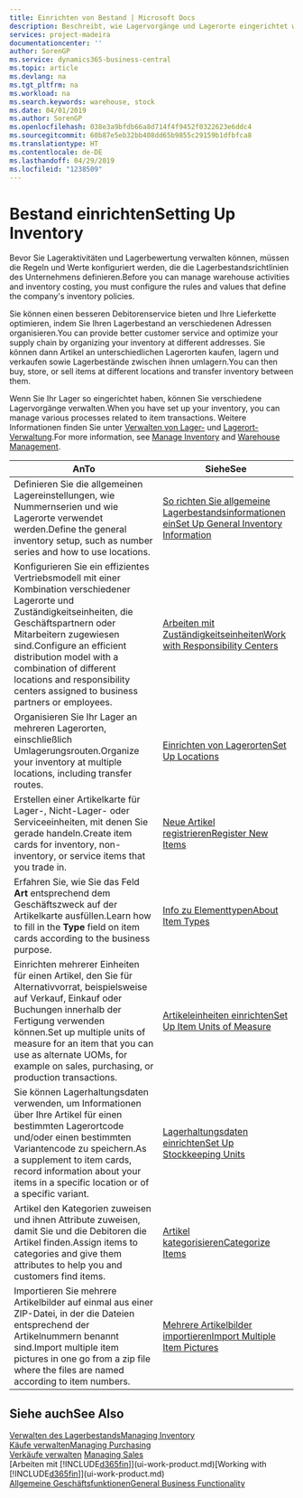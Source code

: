 ```yaml
---
title: Einrichten von Bestand | Microsoft Docs
description: Beschreibt, wie Lagervorgänge und Lagerorte eingerichtet werden, einschließlich Umlagerungsrouten und Standorte wie Lagerorte.
services: project-madeira
documentationcenter: ''
author: SorenGP
ms.service: dynamics365-business-central
ms.topic: article
ms.devlang: na
ms.tgt_pltfrm: na
ms.workload: na
ms.search.keywords: warehouse, stock
ms.date: 04/01/2019
ms.author: SorenGP
ms.openlocfilehash: 038e3a9bfdb66a8d714f4f9452f0322623e6ddc4
ms.sourcegitcommit: 60b87e5eb32bb408dd65b9855c29159b1dfbfca8
ms.translationtype: HT
ms.contentlocale: de-DE
ms.lasthandoff: 04/29/2019
ms.locfileid: "1238509"
---
```

# <a name="setting-up-inventory"></a><span data-ttu-id="1366c-103">Bestand einrichten</span><span class="sxs-lookup"><span data-stu-id="1366c-103">Setting Up Inventory</span></span>
<span data-ttu-id="1366c-104">Bevor Sie Lageraktivitäten und Lagerbewertung verwalten können, müssen die Regeln und Werte konfiguriert werden, die die Lagerbestandsrichtlinien des Unternehmens definieren.</span><span class="sxs-lookup"><span data-stu-id="1366c-104">Before you can manage warehouse activities and inventory costing, you must configure the rules and values that define the company's inventory policies.</span></span>

<span data-ttu-id="1366c-105">Sie können einen besseren Debitorenservice bieten und Ihre Lieferkette optimieren, indem Sie Ihren Lagerbestand an verschiedenen Adressen organisieren.</span><span class="sxs-lookup"><span data-stu-id="1366c-105">You can provide better customer service and optimize your supply chain by organizing your inventory at different addresses.</span></span> <span data-ttu-id="1366c-106">Sie können dann Artikel an unterschiedlichen Lagerorten kaufen, lagern und verkaufen sowie Lagerbestände zwischen ihnen umlagern.</span><span class="sxs-lookup"><span data-stu-id="1366c-106">You can then buy, store, or sell items at different locations and transfer inventory between them.</span></span>

<span data-ttu-id="1366c-107">Wenn Sie Ihr Lager so eingerichtet haben, können Sie verschiedene Lagervorgänge verwalten.</span><span class="sxs-lookup"><span data-stu-id="1366c-107">When you have set up your inventory, you can manage various processes related to item transactions.</span></span> <span data-ttu-id="1366c-108">Weitere Informationen finden Sie unter [Verwalten von Lager-](inventory-manage-inventory.md) und [Lagerort-Verwaltung](warehouse-manage-warehouse.md).</span><span class="sxs-lookup"><span data-stu-id="1366c-108">For more information, see [Manage Inventory](inventory-manage-inventory.md) and [Warehouse Management](warehouse-manage-warehouse.md).</span></span>

| <span data-ttu-id="1366c-109">An</span><span class="sxs-lookup"><span data-stu-id="1366c-109">To</span></span> | <span data-ttu-id="1366c-110">Siehe</span><span class="sxs-lookup"><span data-stu-id="1366c-110">See</span></span> |
| --- | --- |
| <span data-ttu-id="1366c-111">Definieren Sie die allgemeinen Lagereinstellungen, wie Nummernserien und wie Lagerorte verwendet werden.</span><span class="sxs-lookup"><span data-stu-id="1366c-111">Define the general inventory setup, such as number series and how to use locations.</span></span> |[<span data-ttu-id="1366c-112">So richten Sie allgemeine Lagerbestandsinformationen ein</span><span class="sxs-lookup"><span data-stu-id="1366c-112">Set Up General Inventory Information</span></span>](inventory-how-setup-general.md) |
|<span data-ttu-id="1366c-113">Konfigurieren Sie ein effizientes Vertriebsmodell mit einer Kombination verschiedener Lagerorte und Zuständigkeitseinheiten, die Geschäftspartnern oder Mitarbeitern zugewiesen sind.</span><span class="sxs-lookup"><span data-stu-id="1366c-113">Configure an efficient distribution model with a combination of different locations and responsibility centers assigned to business partners or employees.</span></span>|[<span data-ttu-id="1366c-114">Arbeiten mit Zuständigkeitseinheiten</span><span class="sxs-lookup"><span data-stu-id="1366c-114">Work with Responsibility Centers</span></span>](inventory-responsibility-centers.md)|
| <span data-ttu-id="1366c-115">Organisieren Sie Ihr Lager an mehreren Lagerorten, einschließlich Umlagerungsrouten.</span><span class="sxs-lookup"><span data-stu-id="1366c-115">Organize your inventory at multiple locations, including transfer routes.</span></span> |[<span data-ttu-id="1366c-116">Einrichten von Lagerorten</span><span class="sxs-lookup"><span data-stu-id="1366c-116">Set Up Locations</span></span>](inventory-how-register-new-items.md) |
| <span data-ttu-id="1366c-117">Erstellen einer Artikelkarte für Lager-, Nicht-Lager- oder Serviceeinheiten, mit denen Sie gerade handeln.</span><span class="sxs-lookup"><span data-stu-id="1366c-117">Create item cards for inventory, non-inventory, or service items that you trade in.</span></span> |[<span data-ttu-id="1366c-118">Neue Artikel registrieren</span><span class="sxs-lookup"><span data-stu-id="1366c-118">Register New Items</span></span>](inventory-how-register-new-items.md) |
|<span data-ttu-id="1366c-119">Erfahren Sie, wie Sie das Feld **Art** entsprechend dem Geschäftszweck auf der Artikelkarte ausfüllen.</span><span class="sxs-lookup"><span data-stu-id="1366c-119">Learn how to fill in the **Type** field on item cards according to the business purpose.</span></span>|[<span data-ttu-id="1366c-120">Info zu Elementtypen</span><span class="sxs-lookup"><span data-stu-id="1366c-120">About Item Types</span></span>](inventory-about-item-types.md)|
|<span data-ttu-id="1366c-121">Einrichten mehrerer Einheiten für einen Artikel, den Sie für Alternativvorrat, beispielsweise auf Verkauf, Einkauf oder Buchungen innerhalb der Fertigung verwenden können.</span><span class="sxs-lookup"><span data-stu-id="1366c-121">Set up multiple units of measure for an item that you can use as alternate UOMs, for example on sales, purchasing, or production transactions.</span></span>|[<span data-ttu-id="1366c-122">Artikeleinheiten einrichten</span><span class="sxs-lookup"><span data-stu-id="1366c-122">Set Up Item Units of Measure</span></span>](inventory-how-setup-units-of-measure.md)|
|<span data-ttu-id="1366c-123">Sie können Lagerhaltungsdaten verwenden, um Informationen über Ihre Artikel für einen bestimmten Lagerortcode und/oder einen bestimmten Variantencode zu speichern.</span><span class="sxs-lookup"><span data-stu-id="1366c-123">As a supplement to item cards, record information about your items in a specific location or of a specific variant.</span></span>|[<span data-ttu-id="1366c-124">Lagerhaltungsdaten einrichten</span><span class="sxs-lookup"><span data-stu-id="1366c-124">Set Up Stockkeeping Units</span></span>](inventory-how-to-set-up-stockkeeping-units.md)|
| <span data-ttu-id="1366c-125">Artikel den Kategorien zuweisen und ihnen Attribute zuweisen, damit Sie und die Debitoren die Artikel finden.</span><span class="sxs-lookup"><span data-stu-id="1366c-125">Assign items to categories and give them attributes to help you and customers find items.</span></span> |[<span data-ttu-id="1366c-126">Artikel kategorisieren</span><span class="sxs-lookup"><span data-stu-id="1366c-126">Categorize Items</span></span>](inventory-how-categorize-items.md) |
|<span data-ttu-id="1366c-127">Importieren Sie mehrere Artikelbilder auf einmal aus einer ZIP-Datei, in der die Dateien entsprechend der Artikelnummern benannt sind.</span><span class="sxs-lookup"><span data-stu-id="1366c-127">Import multiple item pictures in one go from a zip file where the files are named according to item numbers.</span></span>|[<span data-ttu-id="1366c-128">Mehrere Artikelbilder importieren</span><span class="sxs-lookup"><span data-stu-id="1366c-128">Import Multiple Item Pictures</span></span>](inventory-how-import-item-pictures.md)|

## <a name="see-also"></a><span data-ttu-id="1366c-129">Siehe auch</span><span class="sxs-lookup"><span data-stu-id="1366c-129">See Also</span></span>
[<span data-ttu-id="1366c-130">Verwalten des Lagerbestands</span><span class="sxs-lookup"><span data-stu-id="1366c-130">Managing Inventory</span></span>](inventory-manage-inventory.md)  
[<span data-ttu-id="1366c-131">Käufe verwalten</span><span class="sxs-lookup"><span data-stu-id="1366c-131">Managing Purchasing</span></span>](purchasing-manage-purchasing.md)  
<span data-ttu-id="1366c-132">[Verkäufe verwalten](sales-manage-sales.md)  </span><span class="sxs-lookup"><span data-stu-id="1366c-132">[Managing Sales](sales-manage-sales.md)  </span></span>  
<span data-ttu-id="1366c-133">[Arbeiten mit [!INCLUDE[d365fin](includes/d365fin_md.md)]](ui-work-product.md)</span><span class="sxs-lookup"><span data-stu-id="1366c-133">[Working with [!INCLUDE[d365fin](includes/d365fin_md.md)]](ui-work-product.md)</span></span>  
[<span data-ttu-id="1366c-134">Allgemeine Geschäftsfunktionen</span><span class="sxs-lookup"><span data-stu-id="1366c-134">General Business Functionality</span></span>](ui-across-business-areas.md)
